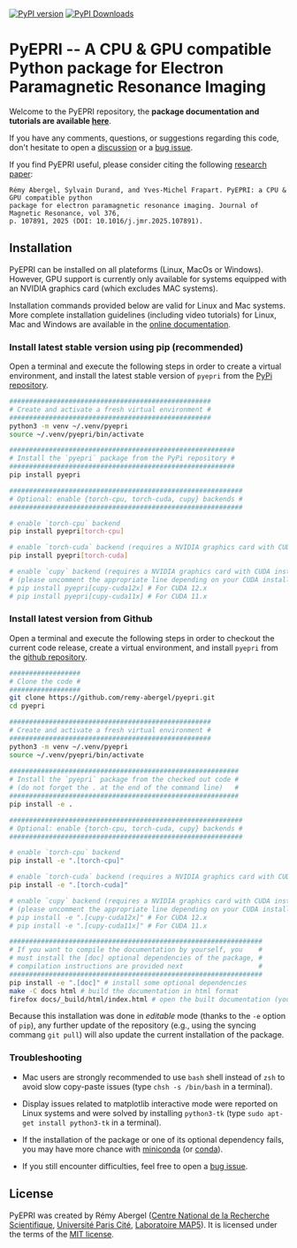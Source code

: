 [![PyPI version](https://img.shields.io/pypi/v/pyepri?color=YELLOW)](https://pypi.org/project/pyepri/)
[![PyPI Downloads](https://static.pepy.tech/badge/pyepri)](https://pypi.org/project/pyepri)

# PyEPRI -- A CPU & GPU compatible Python package for Electron Paramagnetic Resonance Imaging

Welcome to the PyEPRI repository, the **package documentation and
tutorials are available [here](https://pyepri.math.cnrs.fr/)**.

If you have any comments, questions, or suggestions regarding this
code, don't hesitate to open a
[discussion](https://github.com/remy-abergel/pyepri/discussions) or a
[bug issue](https://github.com/remy-abergel/pyepri/issues). 

If you find PyEPRI useful, please consider citing the following
[research paper](https://doi.org/10.1016/j.jmr.2025.107891):

```
Rémy Abergel, Sylvain Durand, and Yves-Michel Frapart. PyEPRI: a CPU & GPU compatible python
package for electron paramagnetic resonance imaging. Journal of Magnetic Resonance, vol 376,
p. 107891, 2025 (DOI: 10.1016/j.jmr.2025.107891).
```

## Installation

PyEPRI can be installed on all plateforms (Linux, MacOs or
Windows). However, GPU support is currently only available for systems
equipped with an NVIDIA graphics card (which excludes MAC systems).

Installation commands provided below are valid for Linux and Mac
systems. More complete installation guidelines (including video
tutorials) for Linux, Mac and Windows are available in the [online
documentation](https://pyepri.math.cnrs.fr/installation.html).

### Install latest stable version using pip (recommended)

Open a terminal and execute the following steps in order to create a
virtual environment, and install the latest stable version of `pyepri`
from the [PyPi repository](https://pypi.org/project/pyepri/).

```bash
###################################################
# Create and activate a fresh virtual environment #
###################################################
python3 -m venv ~/.venv/pyepri
source ~/.venv/pyepri/bin/activate

#########################################################
# Install the `pyepri` package from the PyPi repository #
#########################################################
pip install pyepri

###########################################################
# Optional: enable {torch-cpu, torch-cuda, cupy} backends #
###########################################################

# enable `torch-cpu` backend
pip install pyepri[torch-cpu]

# enable `torch-cuda` backend (requires a NVIDIA graphics card with CUDA installed)
pip install pyepri[torch-cuda]

# enable `cupy` backend (requires a NVIDIA graphics card with CUDA installed)
# (please uncomment the appropriate line depending on your CUDA installation)
# pip install pyepri[cupy-cuda12x] # For CUDA 12.x
# pip install pyepri[cupy-cuda11x] # For CUDA 11.x
```

### Install latest version from Github

Open a terminal and execute the following steps in order to checkout
the current code release, create a virtual environment, and install
`pyepri` from the [github
repository](https://github.com/remy-abergel/pyepri/).

```bash
##################
# Clone the code #
##################
git clone https://github.com/remy-abergel/pyepri.git
cd pyepri

###################################################
# Create and activate a fresh virtual environment #
###################################################
python3 -m venv ~/.venv/pyepri
source ~/.venv/pyepri/bin/activate
	 
##########################################################
# Install the `pyepri` package from the checked out code #
# (do not forget the . at the end of the command line)   #
##########################################################
pip install -e .

###########################################################
# Optional: enable {torch-cpu, torch-cuda, cupy} backends #
###########################################################

# enable `torch-cpu` backend
pip install -e ".[torch-cpu]"

# enable `torch-cuda` backend (requires a NVIDIA graphics card with CUDA installed)
pip install -e ".[torch-cuda]"

# enable `cupy` backend (requires a NVIDIA graphics card with CUDA installed)
# (please uncomment the appropriate line depending on your CUDA installation)
# pip install -e ".[cupy-cuda12x]" # For CUDA 12.x
# pip install -e ".[cupy-cuda11x]" # For CUDA 11.x

################################################################
# If you want to compile the documentation by yourself, you    #
# must install the [doc] optional dependencies of the package, #
# compilation instructions are provided next                   #
################################################################
pip install -e ".[doc]" # install some optional dependencies
make -C docs html # build the documentation in html format
firefox docs/_build/html/index.html # open the built documentation (you can replace firefox by any other browser)
```

Because this installation was done in *editable* mode (thanks to the
``-e`` option of ``pip``), any further update of the repository (e.g.,
using the syncing commang ``git pull``) will also update the current
installation of the package.

### Troubleshooting

+ Mac users are strongly recommended to use ``bash`` shell instead of
  ``zsh`` to avoid slow copy-paste issues (type ``chsh -s /bin/bash``
  in a terminal).

+ Display issues related to matplotlib interactive mode were reported
  on Linux systems and were solved by installing ``python3-tk`` (type
  ``sudo apt-get install python3-tk`` in a terminal).
  
+ If the installation of the package or one of its optional dependency
  fails, you may have more chance with
  [miniconda](https://docs.anaconda.com/miniconda/miniconda-install/) (or
  [conda](https://anaconda.org/anaconda/conda)).

+ If you still encounter difficulties, feel free to open a [bug
  issue](https://github.com/remy-abergel/pyepri/issues).

## License

PyEPRI was created by Rémy Abergel ([Centre National de la Recherche
Scientifique](https://www.cnrs.fr/fr), [Université Paris
Cité](https://u-paris.fr/), [Laboratoire
MAP5](https://map5.mi.parisdescartes.fr/)). It is licensed under the
terms of the [MIT license](LICENSE).
